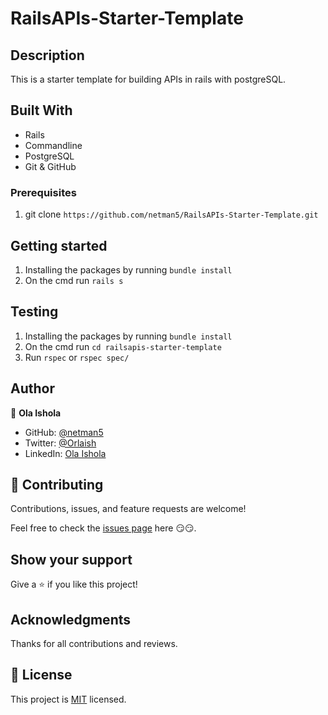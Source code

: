 # RailsAPIs-Starter-Template

## Description
This is a starter template for building APIs in rails with postgreSQL.

## Built With

- Rails
- Commandline
- PostgreSQL
- Git & GitHub

### Prerequisites

1. git clone `https://github.com/netman5/RailsAPIs-Starter-Template.git`

## Getting started

1. Installing the packages by running `bundle install`
2. On the cmd run `rails s`

## Testing

1. Installing the packages by running `bundle install`
2. On the cmd run `cd railsapis-starter-template`
3. Run `rspec` or `rspec spec/`

## Author

👤 **Ola Ishola**

- GitHub: [@netman5](https://github.com/netman5)
- Twitter: [@Orlaish](https://twitter.com/Orlaish)
- LinkedIn: [Ola Ishola](https://www.linkedin.com/in/ola-ishola/)



## 🤝 Contributing

Contributions, issues, and feature requests are welcome!

Feel free to check the [issues page](https://github.com/netman5/RailsAPIs-Starter-Template/issues) here 😏😏.

## Show your support

Give a ⭐️ if you like this project!

## Acknowledgments

Thanks for all contributions and reviews.

## 📝 License

This project is [MIT](./MIT.md) licensed.